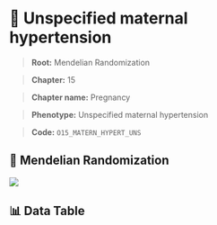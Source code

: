 # 🧪 Unspecified maternal hypertension

> **Root:** Mendelian Randomization

> **Chapter:** 15  

> **Chapter name:** Pregnancy

> **Phenotype:** Unspecified maternal hypertension  

> **Code:** `O15_MATERN_HYPERT_UNS`

## 🧬 Mendelian Randomization  

<img src="/MR/Figures/Forward/O15_MATERN_HYPERT_UNS.png"/>

## 📊 Data Table

<CsvTableMRF src="/MR_Data/Forward/O15_MATERN_HYPERT_UNS.csv"/>

